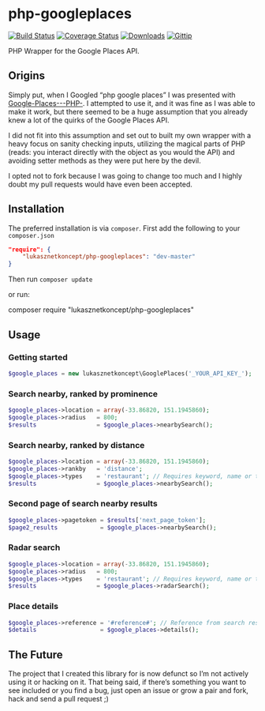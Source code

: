 # php-googleplaces

[![Build Status](http://img.shields.io/travis/joshtronic/php-googleplaces.svg?style=flat)][travis]
[![Coverage Status](http://img.shields.io/coveralls/joshtronic/php-googleplaces.svg?style=flat)][coveralls]
[![Downloads](http://img.shields.io/packagist/dm/joshtronic/php-googleplaces.svg?style=flat)][packagist]
[![Gittip](http://img.shields.io/gittip/joshtronic.svg?style=flat)][gittip]

[travis]:    http://travis-ci.org/joshtronic/php-googleplaces
[coveralls]: https://coveralls.io/r/joshtronic/php-googleplaces
[packagist]: https://packagist.org/packages/lukasznetkoncept/php-googleplaces
[gittip]:    https://www.gittip.com/lukasznetkoncept/

PHP Wrapper for the Google Places API.

## Origins

Simply put, when I Googled “php google places” I was presented with
[Google-Places---PHP-](https://github.com/anthony-mills/Google-Places---PHP-).
I attempted to use it, and it was fine as I was able to make it work, but
there seemed to be a huge assumption that you already knew a lot of the quirks
of the Google Places API.

I did not fit into this assumption and set out to built my own wrapper with a
heavy focus on sanity checking inputs, utilizing the magical parts of PHP
(reads: you interact directly with the object as you would the API) and
avoiding setter methods as they were put here by the devil.

I opted not to fork because I was going to change too much and I highly doubt
my pull requests would have even been accepted.

## Installation

The preferred installation is via `composer`. First add the following to your
`composer.json`

```json
"require": {
    "lukasznetkoncept/php-googleplaces": "dev-master"
}
```
Then run `composer update`

or  run:

composer require "lukasznetkoncept/php-googleplaces"


## Usage

### Getting started

```php
$google_places = new lukasznetkoncept\GooglePlaces('_YOUR_API_KEY_');
```

### Search nearby, ranked by prominence

```php
$google_places->location = array(-33.86820, 151.1945860);
$google_places->radius   = 800;
$results                 = $google_places->nearbySearch();
```

### Search nearby, ranked by distance

```php
$google_places->location = array(-33.86820, 151.1945860);
$google_places->rankby   = 'distance';
$google_places->types    = 'restaurant'; // Requires keyword, name or types
$results                 = $google_places->nearbySearch();
```

### Second page of search nearby results

```php
$google_places->pagetoken = $results['next_page_token'];
$page2_results            = $google_places->nearbySearch();
```

### Radar search

```php
$google_places->location = array(-33.86820, 151.1945860);
$google_places->radius   = 800;
$google_places->types    = 'restaurant'; // Requires keyword, name or types
$results                 = $google_places->radarSearch();
```

### Place details

```php
$google_places->reference = '#reference#'; // Reference from search results
$details                  = $google_places->details();
```

## The Future

The project that I created this library for is now defunct so I’m not actively
using it or hacking on it. That being said, if there’s something you want to
see included or you find a bug, just open an issue or grow a pair and fork,
hack and send a pull request ;)
